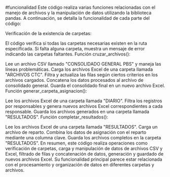 #funcionalidad
Este código realiza varias funciones relacionadas con el manejo de archivos y la manipulación de datos utilizando la biblioteca pandas. A continuación, se detalla la funcionalidad de cada parte del código:

Verificación de la existencia de carpetas:

El código verifica si todas las carpetas necesarias existen en la ruta especificada.
Si falta alguna carpeta, muestra un mensaje de error indicando las carpetas faltantes.
Función cruzar_archivos():

Lee un archivo CSV llamado "CONSOLIDADO GENERAL PBS" y maneja las líneas problemáticas.
Carga los archivos Excel de una carpeta llamada "ARCHIVOS CTC".
Filtra y actualiza las filas según ciertos criterios en los archivos cargados.
Concatena los datos procesados al archivo de consolidado general.
Guarda el consolidado final en un nuevo archivo Excel.
Función generar_carpeta_asignacion():

Lee los archivos Excel de una carpeta llamada "DIARIO".
Filtra los registros por responsables y genera nuevos archivos Excel correspondientes a cada responsable.
Guarda los archivos generados en una carpeta llamada "RESULTADOS".
Función completar_resultados():

Lee los archivos Excel de una carpeta llamada "RESULTADOS".
Carga un archivo de reparto.
Combina los datos de asignación con el reparto mediante una columna clave.
Guarda los archivos completos en la carpeta "RESULTADOS".
En resumen, este código realiza operaciones como verificación de carpetas, carga y manipulación de datos de archivos CSV y Excel, filtrado de filas y concatenación de datos, generación y guardado de nuevos archivos Excel. Su funcionalidad principal parece estar relacionada con el procesamiento y organización de datos en diferentes carpetas y archivos.